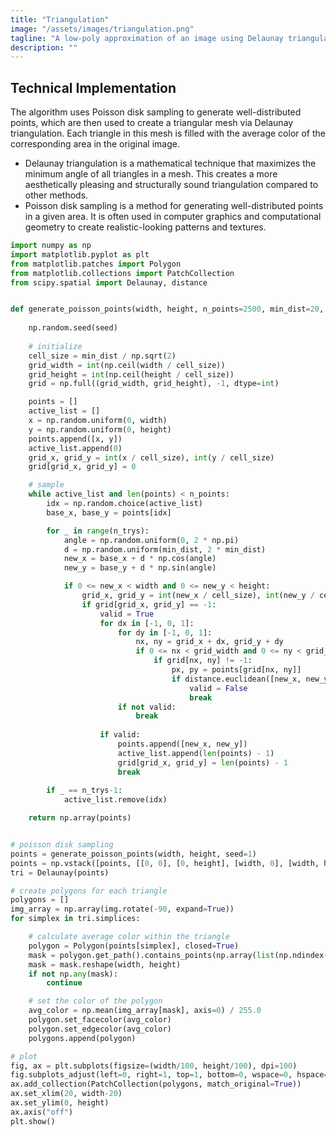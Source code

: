 ```yaml
---
title: "Triangulation"
image: "/assets/images/triangulation.png"
tagline: "A low-poly approximation of an image using Delaunay triangulation and Poisson disk sampling"
description: ""
---
```


## Technical Implementation
The algorithm uses Poisson disk sampling to generate well-distributed points, which are then used to create a triangular mesh via Delaunay triangulation. Each triangle in this mesh is filled with the average color of the corresponding area in the original image.

* Delaunay triangulation is a mathematical technique that maximizes the minimum angle of all triangles in a mesh. This creates a more aesthetically pleasing and structurally sound triangulation compared to other methods. 
* Poisson disk sampling is a method for generating well-distributed points in a given area. It is often used in computer graphics and computational geometry to create realistic-looking patterns and textures.


```python
import numpy as np
import matplotlib.pyplot as plt
from matplotlib.patches import Polygon
from matplotlib.collections import PatchCollection
from scipy.spatial import Delaunay, distance


def generate_poisson_points(width, height, n_points=2500, min_dist=20, n_trys=100, seed=None):
    
    np.random.seed(seed)
    
    # initialize
    cell_size = min_dist / np.sqrt(2)
    grid_width = int(np.ceil(width / cell_size))
    grid_height = int(np.ceil(height / cell_size))
    grid = np.full((grid_width, grid_height), -1, dtype=int)

    points = []
    active_list = []
    x = np.random.uniform(0, width)
    y = np.random.uniform(0, height)
    points.append([x, y])
    active_list.append(0)
    grid_x, grid_y = int(x / cell_size), int(y / cell_size)
    grid[grid_x, grid_y] = 0

    # sample
    while active_list and len(points) < n_points:
        idx = np.random.choice(active_list)
        base_x, base_y = points[idx]

        for _ in range(n_trys):
            angle = np.random.uniform(0, 2 * np.pi)
            d = np.random.uniform(min_dist, 2 * min_dist)
            new_x = base_x + d * np.cos(angle)
            new_y = base_y + d * np.sin(angle)

            if 0 <= new_x < width and 0 <= new_y < height:
                grid_x, grid_y = int(new_x / cell_size), int(new_y / cell_size)
                if grid[grid_x, grid_y] == -1:
                    valid = True
                    for dx in [-1, 0, 1]:
                        for dy in [-1, 0, 1]:
                            nx, ny = grid_x + dx, grid_y + dy
                            if 0 <= nx < grid_width and 0 <= ny < grid_height:
                                if grid[nx, ny] != -1:
                                    px, py = points[grid[nx, ny]]
                                    if distance.euclidean([new_x, new_y], [px, py]) < min_dist:
                                        valid = False
                                        break
                        if not valid:
                            break
                    
                    if valid:
                        points.append([new_x, new_y])
                        active_list.append(len(points) - 1)
                        grid[grid_x, grid_y] = len(points) - 1
                        break
        
        if _ == n_trys-1:
            active_list.remove(idx)

    return np.array(points)


# poisson disk sampling
points = generate_poisson_points(width, height, seed=1)
points = np.vstack([points, [[0, 0], [0, height], [width, 0], [width, height]]])
tri = Delaunay(points)

# create polygons for each triangle
polygons = []
img_array = np.array(img.rotate(-90, expand=True))
for simplex in tri.simplices:

    # calculate average color within the triangle
    polygon = Polygon(points[simplex], closed=True)
    mask = polygon.get_path().contains_points(np.array(list(np.ndindex(width, height))))
    mask = mask.reshape(width, height)
    if not np.any(mask): 
        continue

    # set the color of the polygon
    avg_color = np.mean(img_array[mask], axis=0) / 255.0
    polygon.set_facecolor(avg_color)
    polygon.set_edgecolor(avg_color)
    polygons.append(polygon)

# plot
fig, ax = plt.subplots(figsize=(width/100, height/100), dpi=100)
fig.subplots_adjust(left=0, right=1, top=1, bottom=0, wspace=0, hspace=0)
ax.add_collection(PatchCollection(polygons, match_original=True))
ax.set_xlim(20, width-20)
ax.set_ylim(0, height)
ax.axis("off")
plt.show()
```